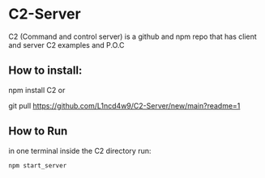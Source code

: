 # C2-Server
C2 (Command and control server) is a github and npm repo that has client and server C2 examples and P.O.C

## How to install:
   npm install C2
or

   git pull https://github.com/L1ncd4w9/C2-Server/new/main?readme=1

## How to Run
in one terminal inside the C2 directory run:

    npm start_server
